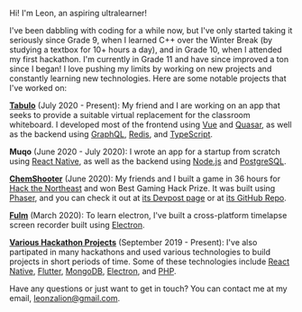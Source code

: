 Hi! I'm Leon, an aspiring ultralearner!

I've been dabbling with coding for a while now, but I've only started taking it seriously since Grade 9, when I learned C++ over the Winter Break (by studying a textbox for 10+ hours a day), and in Grade 10, when I attended my first hackathon. I'm currently in Grade 11 and have since improved a ton since I began! I love pushing my limits by working on new projects and constantly learning new technologies. Here are some notable projects that I've worked on:

[**Tabulo**](https://tabulo.app) (July 2020 - Present): My friend and I are working on an app that seeks to provide a suitable virtual replacement for the classroom whiteboard. I developed most of the frontend using [Vue](https://vuejs.org) and [Quasar](https://quasar.dev), as well as the backend using [GraphQL](https://graphql.org), [Redis](https://redis.io), and [TypeScript](https://typescriptlang.org).

**Muqo** (June 2020 - July 2020): I wrote an app for a startup from scratch using [React Native](https://reactnative.dev), as well as the backend using [Node.js](https://nodejs.org) and [PostgreSQL](https://postgresql.org).

[**ChemShooter**](https://chemshooter.herokuapp.com) (June 2020): My friends and I built a game in 36 hours for [Hack the Northeast](https://hackthenortheast.com) and won Best Gaming Hack Prize. It was built using [Phaser](https://phaser.io), and you can check it out at [its Devpost page](https://devpost.com/software/chemshooter) or at [its GitHub Repo](https://github.com/ChemShooter/ChemShooter).

[**Fulm**](https://github.com/leonzalion/Fulm) (March 2020): To learn electron, I've built a cross-platform timelapse screen recorder built using [Electron](https://electronjs.org).

[**Various Hackathon Projects**](https://devpost.com/leonzalion) (September 2019 - Present): I've also partipated in many hackathons and used various technologies to build projects in short periods of time. Some of these technologies include [React Native](https://reactnative.dev), [Flutter](https://flutter.dev), [MongoDB](https://mongodb.com), [Electron](https://electronjs.org), and [PHP](https://php.net).

Have any questions or just want to get in touch? You can contact me at my email, leonzalion@gmail.com.

<!--
**leonzalion/leonzalion** is a ✨ _special_ ✨ repository because its `README.md` (this file) appears on your GitHub profile.

Here are some ideas to get you started:

- 🔭 I’m currently working on ...
- 🌱 I’m currently learning ...
- 👯 I’m looking to collaborate on ...
- 🤔 I’m looking for help with ...
- 💬 Ask me about ...
- 📫 How to reach me: ...
- 😄 Pronouns: ...
- ⚡ Fun fact: ...
-->
